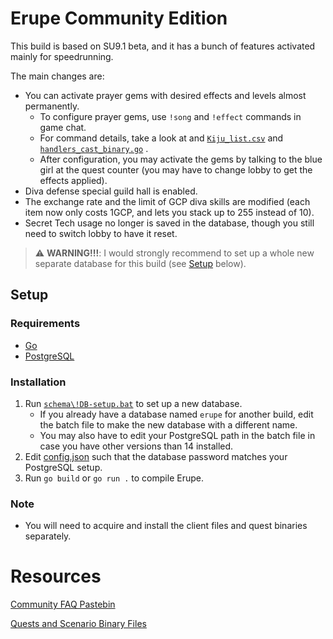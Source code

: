 # Erupe Community Edition

This build is based on SU9.1 beta, and it has a bunch of features activated mainly for speedrunning.

The main changes are:

* You can activate prayer gems with desired effects and levels almost permanently.
    * To configure prayer gems, use `!song` and `!effect` commands in game chat.
    * For command details, take a look at and [`Kiju_list.csv`](./schema/Kiju_list.csv) and [`handlers_cast_binary.go`](./server/channelserver/handlers_cast_binary.go) .
    * After configuration, you may activate the gems by talking to the blue girl at the quest counter (you may have to change lobby to get the effects applied).
* Diva defense special guild hall is enabled.
* The exchange rate and the limit of GCP diva skills are modified (each item now only costs 1GCP, and lets you stack up to 255 instead of 10).
* Secret Tech usage no longer is saved in the database, though you still need to switch lobby to have it reset.

> ⚠️ **WARNING!!!**: 
I would strongly recommend to set up a whole new separate database for this build (see [Setup](#setup) below).

## Setup
### Requirements
- [Go](https://go.dev/dl/)
- [PostgreSQL](https://www.postgresql.org/download/)
### Installation
1. Run [`schema\!DB-setup.bat`](./schema/!DB-setup.bat) to set up a new database.
    - If you already have a database named `erupe` for another build, edit the batch file to make the new database with a different name.
    - You may also have to edit your PostgreSQL path in the batch file in case you have other versions than 14 installed.
2. Edit [config.json](./config.json) such that the database password matches your PostgreSQL setup.
2. Run `go build` or `go run .` to compile Erupe.
### Note
- You will need to acquire and install the client files and quest binaries separately.
# Resources
[Community FAQ Pastebin](https://pastebin.com/QqAwZSTC)

[Quests and Scenario Binary Files](https://github.com/xl3lackout/MHFZ-Quest-Files)
